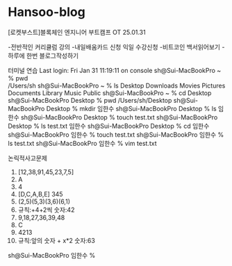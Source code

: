 # Hansoo-blog

[로켓부스트]블록체인 엔지니어 부트캠프 OT
25.01.31

-전반적인 커리큘럼 강의
-내일배움카드 신청 익일 수강신청
-비트코인 백서읽어보기
-하루에 한번 블로그작성하기


터미널 연습
Last login: Fri Jan 31 11:19:11 on console
sh@Sui-MacBookPro ~ % pwd       
/Users/sh
sh@Sui-MacBookPro ~ % ls
Desktop		Downloads	Movies		Pictures
Documents	Library		Music		Public
sh@Sui-MacBookPro ~ % cd Desktop
sh@Sui-MacBookPro Desktop % pwd
/Users/sh/Desktop
sh@Sui-MacBookPro Desktop % mkdir 임한수
sh@Sui-MacBookPro Desktop % ls
임한수
sh@Sui-MacBookPro Desktop % touch test.txt
sh@Sui-MacBookPro Desktop % ls
test.txt	임한수
sh@Sui-MacBookPro Desktop % cd 임한수
sh@Sui-MacBookPro 임한수 % touch test.txt
sh@Sui-MacBookPro 임한수 % ls
test.txt
sh@Sui-MacBookPro 임한수 % vim test.txt

논릭적사고문제
1. [12,38,91,45,23,7,5]
2. A
3. 4
4. [D,C,A,B,E] 345
5. (2,5)(5,3)(3,6)(6,1)
6. 규칙:+4+2씩 숫자:42
7. 9,18,27,36,39,48
8. C
9. 4213
10. 규칙:앞의 숫자 + x*2 숫자:63








sh@Sui-MacBookPro 임한수 % 


